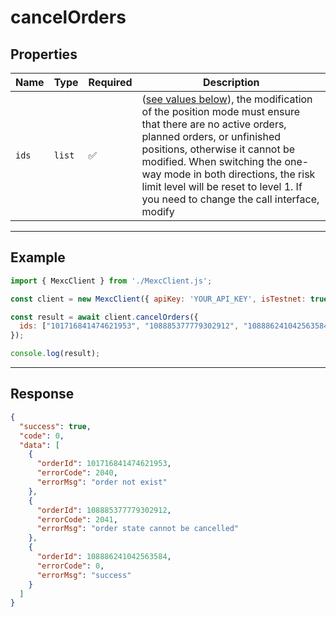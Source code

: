 # cancelOrders

## Properties

| **Name**           | **Type**   | **Required** | **Description** |
|--------------------|------------|--------------|------------------|
| `ids`           | `list`   | ✅            | ([see values below](#enum-getassettransferrecordsstate)), the modification of the position mode must ensure that there are no active orders, planned orders, or unfinished positions, otherwise it cannot be modified. When switching the one-way mode in both directions, the risk limit level will be reset to level 1. If you need to change the call interface, modify |

---

## Example

```js
import { MexcClient } from './MexcClient.js';

const client = new MexcClient({ apiKey: 'YOUR_API_KEY', isTestnet: true });

const result = await client.cancelOrders({
  ids: ["101716841474621953", "108885377779302912", "108886241042563584"]
});

console.log(result);
```

---

## Response

```JSON
{
  "success": true,
  "code": 0,
  "data": [
    {
      "orderId": 101716841474621953,
      "errorCode": 2040,
      "errorMsg": "order not exist"
    },
    {
      "orderId": 108885377779302912,
      "errorCode": 2041,
      "errorMsg": "order state cannot be cancelled"
    },
    {
      "orderId": 108886241042563584,
      "errorCode": 0,
      "errorMsg": "success"
    }
  ]
}
```